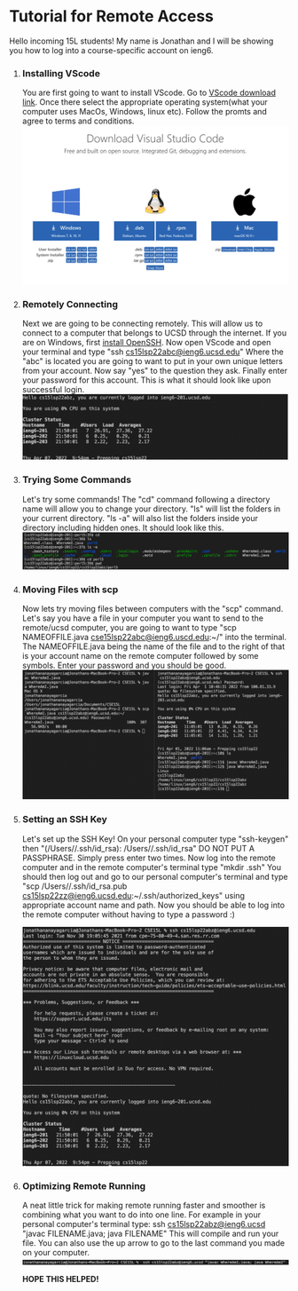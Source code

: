 # Tutorial for Remote Access

Hello incoming 15L students! My name is Jonathan and I will be showing you how to log into a course-specific account on ieng6.

1. ### Installing VScode
    You are first going to want to install VScode. Go to [VScode download link](https://code.visualstudio.com/download). Once there select the appropriate operating system(what your computer uses MacOs, Windows, linux etc). Follow the promts and agree to terms and conditions.
    ![vscodedownloadpromt](image5.png)

2. ### Remotely Connecting
    Next we are going to be connecting remotely. This will allow us to connect to a computer that belongs to UCSD through the internet. If you are on Windows, first [install OpenSSH](https://docs.microsoft.com/en-us/windows-server/administration/openssh/openssh_install_firstuse). Now open VScode and open your terminal and type "ssh cs15lsp22abc@ieng6.ucsd.edu" Where the "abc" is located you are going to want to put in your own unique letters from your account. Now say "yes" to the question they ask. Finally enter your password for this account. This is what it should look like upon successful login.
    ![vscodedownloadpromt](image0.png)

3. ### Trying Some Commands
    Let's try some commands! The "cd" command following a directory name will allow you to change your directory. "ls" will list the folders in your current directory. "ls -a" will also list the folders inside your directory including hidden ones. It should look like this.
    ![commands](image4.png)

4. ### Moving Files with scp
    Now lets try moving files between computers with the "scp" command. Let's say you have a file in your computer you want to send to the remote/ucsd computer, you are going to want to type "scp NAMEOFFILE.java cse15lsp22abc@ieng6.uscd.edu:~/" into the terminal. The NAMEOFFILE.java being the name of the file and to the right of that is your account name on the remote computer followed by some symbols. Enter your password and you should be good.
    ![scp](image1.png)

5. ### Setting an SSH Key
    Let's set up the SSH Key! On your personal computer type "ssh-keygen" then "(/Users/<user-name>/.ssh/id_rsa): /Users/<user-name>/.ssh/id_rsa" DO NOT PUT A PASSPHRASE. Simply press enter two times. Now log into the remote computer and in the remote computer's terminal type "mkdir .ssh" You should then log out and go to our personal computer's terminal and type "scp /Users/<user-name>/.ssh/id_rsa.pub cs15lsp22zz@ieng6.ucsd.edu:~/.ssh/authorized_keys" using appropriate account name and path. Now you should be able to log into the remote computer without having to type a password :)

    ![Image](image3.png)

6. ### Optimizing Remote Running
    A neat little trick for making remote running faster and smoother is combining what you want to do into one line. For example in your personal computer's terminal type: ssh cs15lsp22abz@ieng6.ucsd "javac FILENAME.java; java FILENAME" This will compile and run your file. You can also use the up arrow to go to the last command you made on your computer.
    ![shortcuts](image2.png)

    **HOPE THIS HELPED!**

